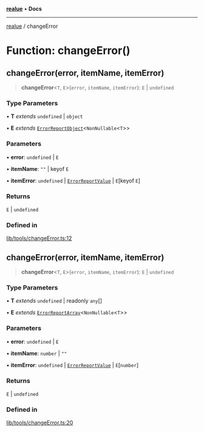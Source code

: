 [**realue**](../README.md) • **Docs**

***

[realue](../README.md) / changeError

# Function: changeError()

## changeError(error, itemName, itemError)

> **changeError**\<`T`, `E`\>(`error`, `itemName`, `itemError`): `E` \| `undefined`

### Type Parameters

• **T** *extends* `undefined` \| `object`

• **E** *extends* [`ErrorReportObject`](../type-aliases/ErrorReportObject.md)\<`NonNullable`\<`T`\>\>

### Parameters

• **error**: `undefined` \| `E`

• **itemName**: `""` \| keyof `E`

• **itemError**: `undefined` \| [`ErrorReportValue`](../type-aliases/ErrorReportValue.md) \| `E`\[keyof `E`\]

### Returns

`E` \| `undefined`

### Defined in

[lib/tools/changeError.ts:12](https://github.com/nevoland/realue/blob/8a6a0e0e2cd5cbfd6cdb8d7ce380fc07ff18b38d/lib/tools/changeError.ts#L12)

## changeError(error, itemName, itemError)

> **changeError**\<`T`, `E`\>(`error`, `itemName`, `itemError`): `E` \| `undefined`

### Type Parameters

• **T** *extends* `undefined` \| readonly `any`[]

• **E** *extends* [`ErrorReportArray`](../type-aliases/ErrorReportArray.md)\<`NonNullable`\<`T`\>\>

### Parameters

• **error**: `undefined` \| `E`

• **itemName**: `number` \| `""`

• **itemError**: `undefined` \| [`ErrorReportValue`](../type-aliases/ErrorReportValue.md) \| `E`\[`number`\]

### Returns

`E` \| `undefined`

### Defined in

[lib/tools/changeError.ts:20](https://github.com/nevoland/realue/blob/8a6a0e0e2cd5cbfd6cdb8d7ce380fc07ff18b38d/lib/tools/changeError.ts#L20)
